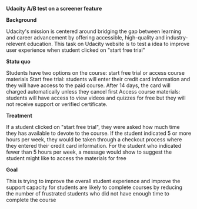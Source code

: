**Udacity A/B test on a screener feature**

**Background**

Udacity's mission is centered around bridging the gap between learning and career advancement by offering accessible, high-quality and industry-relevent education. This task on Udacity website is to test a idea to improve user experience when student clicked on "start free trial"

**Statu quo**

  Students have two options on the course: start free trial or access course materials
  Start free trial: students will enter their credit card information and they will have access to the paid course. After 14 days, the card will charged automatically unless they cancel first
  Access course materials: students will have access to view videos and quizzes for free but they will not receive support or verified certificate.
  
**Treatment**

  If a student clicked on "start free trial", they were asked how much time they has available to devote to the course.
  If the student indicated 5 or more hours per week, they would be taken through a checkout process where they entered their credit card information.
  For the student who indicated fewer than 5 hours per week, a message would show to suggest the student might like to access the materials for free
  
**Goal**

  This is trying to improve the overall student experience and improve the support capacity for students are likely to complete courses by reducing the number of frustrated students who did not have enough time to complete the course
